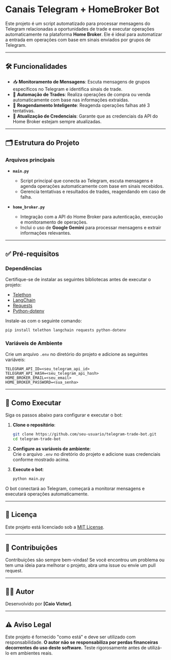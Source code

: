 # Canais Telegram + HomeBroker Bot  

Este projeto é um script automatizado para processar mensagens do Telegram relacionadas a oportunidades de trade e executar operações automaticamente na plataforma **Home Broker**. Ele é ideal para automatizar a entrada em operações com base em sinais enviados por grupos de Telegram.  

---

## 🛠️ Funcionalidades  
- 📥 **Monitoramento de Mensagens**: Escuta mensagens de grupos específicos no Telegram e identifica sinais de trade.  
- 🤖 **Automação de Trades**: Realiza operações de compra ou venda automaticamente com base nas informações extraídas.  
- 🔄 **Reagendamento Inteligente**: Reagenda operações falhas até 3 tentativas.  
- 🔐 **Atualização de Credenciais**: Garante que as credenciais da API do Home Broker estejam sempre atualizadas.  

---

## 🗂️ Estrutura do Projeto  

### Arquivos principais  
- **`main.py`**  
  - Script principal que conecta ao Telegram, escuta mensagens e agenda operações automaticamente com base em sinais recebidos.  
  - Gerencia tentativas e resultados de trades, reagendando em caso de falha.  

- **`home_broker.py`**  
  - Integração com a API do Home Broker para autenticação, execução e monitoramento de operações.  
  - Inclui o uso de **Google Gemini** para processar mensagens e extrair informações relevantes.  

---

## ✅ Pré-requisitos  

### Dependências  
Certifique-se de instalar as seguintes bibliotecas antes de executar o projeto:  
- [Telethon](https://github.com/LonamiWebs/Telethon)  
- [LangChain](https://github.com/hwchase17/langchain)  
- [Requests](https://docs.python-requests.org/en/latest/)  
- [Python-dotenv](https://github.com/theskumar/python-dotenv)  

Instale-as com o seguinte comando:  
```bash
pip install telethon langchain requests python-dotenv
```  

### Variáveis de Ambiente  
Crie um arquivo `.env` no diretório do projeto e adicione as seguintes variáveis:  
```env
TELEGRAM_API_ID=<seu_telegram_api_id>
TELEGRAM_API_HASH=<seu_telegram_api_hash>
HOME_BROKER_EMAIL=<seu_email>
HOME_BROKER_PASSWORD=<sua_senha>
```  

---

## 🚀 Como Executar  

Siga os passos abaixo para configurar e executar o bot:  

1. **Clone o repositório**:  
   ```bash
   git clone https://github.com/seu-usuario/telegram-trade-bot.git
   cd telegram-trade-bot
   ```  

2. **Configure as variáveis de ambiente**:  
   Crie o arquivo `.env` no diretório do projeto e adicione suas credenciais conforme mostrado acima.  

3. **Execute o bot**:  
   ```bash
   python main.py
   ```  

O bot conectará ao Telegram, começará a monitorar mensagens e executará operações automaticamente.  

---

## 📃 Licença  
Este projeto está licenciado sob a [MIT License](LICENSE).  

---

## 🤝 Contribuições  
Contribuições são sempre bem-vindas! Se você encontrou um problema ou tem uma ideia para melhorar o projeto, abra uma issue ou envie um pull request.  

---

## 🙋‍♂️ Autor  
Desenvolvido por **[Caio Victor]**.  

---

## ⚠️ Aviso Legal  
Este projeto é fornecido "como está" e deve ser utilizado com responsabilidade. **O autor não se responsabiliza por perdas financeiras decorrentes do uso deste software.** Teste rigorosamente antes de utilizá-lo em ambientes reais.  
